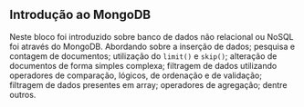 ## Introdução ao MongoDB

Neste bloco foi introduzido sobre banco de dados não relacional ou NoSQL foi através do MongoDB. Abordando sobre a inserção de dados; pesquisa e contagem de documentos; utilização do `limit()` e `skip()`; alteração de documentos de forma simples complexa; filtragem de dados utilizando operadores de comparação, lógicos, de ordenação e de validação; filtragem de dados presentes em array; operadores de agregação; dentre outros.

